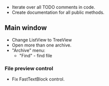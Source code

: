 * Iterate over all TODO comments in code.
* Create documentation for all public methods.

## Main window
* Change ListView to TreeView
* Open more than one archive.
* "Archive" menu:
	* "Find" - find file

### File preview control
* Fix FastTextBlock control.